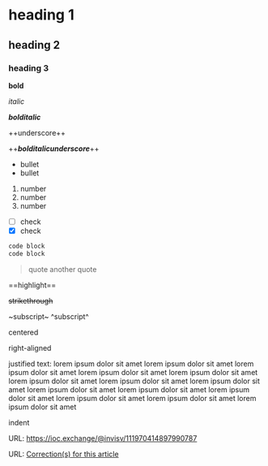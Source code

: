 # heading 1

## heading 2

### heading 3

**bold**

*italic*

***bolditalic***

++underscore++

++***bolditalicunderscore***++

- bullet
- bullet

1. number
1. number
1. number

- [ ] check
- [x] check

```javascript
code block
code block
```

> quote
> another quote

==highlight==

~~strikethrough~~

~subscript~
^subscript^

centered

right-aligned

justified text: lorem ipsum dolor sit amet lorem ipsum dolor sit amet lorem ipsum dolor sit amet lorem ipsum dolor sit amet lorem ipsum dolor sit amet lorem ipsum dolor sit amet lorem ipsum dolor sit amet lorem ipsum dolor sit amet lorem ipsum dolor sit amet lorem ipsum dolor sit amet lorem ipsum dolor sit amet lorem ipsum dolor sit amet lorem ipsum dolor sit amet lorem ipsum dolor sit amet 

indent

URL: <https://ioc.exchange/@invisv/111970414897990787>

URL: [Correction(s) for this article](https://esajournals.onlinelibrary.wiley.com/doi/10.1002/fee.1794# "Single Accordion Controller")

